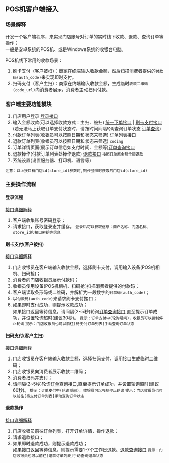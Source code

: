## POS机客户端接入

### 场景解释
开发一个客户端程序，来实现门店账号对订单的实时线下收款、退款、查询订单等操作；  
一般是安卓系统的POS机、或是Windows系统的收银台电脑。

POS机线下常用的收款场景：
1. 刷卡支付（客户被扫）：商家在终端输入收款金额，然后扫描消费者提供的`付款码(auth_code)`来实现即时支付。
2. 扫码支付（客户主扫）：商家在终端输入收款金额，生成临时`收款二维码(code_url)`向消费者展示，消费者主动扫码付款。

### 客户端主要功能模块

1. 门店用户登录 [登录接口](/user-login.md)
2. 输入金额收款(可以选择收款方式：主扫、被扫) [统一下单接口](/wechat/order-create.md) | [刷卡支付接口](/wechat/payment-micropay.md)
(若无法马上获取订单支付状态时，请按时间间隔`轮询`查询订单状态 [订单查询](/wechat/order-query.md))
4. 付款订单列表(收银员可以按照日期和状态来筛选) [订单列表接口](/wechat/order-list.md) 
6. 退款订单列表(收银员可以按照日期和状态来筛选) `coding`
7. 订单详情页面(展示订单信息如支付时间、金额等)[订单查询接口](/wechat/order-query.md)
7. 退款操作(付款订单列表处操作退款) [退款接口](/wechat/payment-refund.md) `按照订单原金额全额退款`
8. 系统设置(设置服务器、打印机、语言等)

`注意：以上接口有门店id(store_id)参数时,则传登陆时获取的门店id(store_id)`

### 主要操作流程

#### 登录流程
[接口详细解释](/user-login.md)
1. 客户端收集账号密码登录；
2. 请求接口，获取登录态并缓存。
`登录后可以获取信息：商户名称、门店名称、store_id和接口密钥等信息`

#### 刷卡支付(客户被扫)
[接口详细解释](/wechat/payment-micropay.md)
1. 门店收银员在客户端输入收款金额，选择刷卡支付，调用输入设备(POS机相机、扫码抢)；
2. 消费者向门店收银员展示付款码；
3. 收银员使用设备(POS机相机、扫码抢)扫描消费者提供的付款码；
4. 客户端读取条形码或二维码，并解析为一段数字的`付款码(auth_code)`；
5. 以`付款码(auth_code)`来请求刷卡支付接口；
6. 如果即时支付成功，则提示收款成功；    
如果接口返回等待信息，请间隔(2~5秒)轮询[订单查询接口](/wechat/order-query.md),直至提示订单成功，并设置轮询超时(建议30秒)。 
`提示：订单支付中(轮询期间)，收银员可以强制停止轮询`
`提示：门店收银员也可以前往[待支付订单列表]手动查询订单状态`

#### 扫码支付(客户主扫)
[接口详细解释](/wechat/order-create.md)
1. 门店收银员在客户端输入收款金额，选择扫码支付，调用接口生成临时二维码；
2. 门店收银员向消费者展示收款二维码；
3. 消费者扫码并支付；
4. 请间隔(2~5秒)轮询[订单查询接口](/wechat/order-query.md),直至提示订单成功，并设置轮询超时(建议60秒)。 
`提示：订单支付中(轮询期间)，收银员可以强制停止轮询`
`提示：门店收银员也可以前往[待支付订单列表]手动查询订单状态`

#### 退款操作
[接口详细解释](/wechat/payment-refund.md)
1. 门店收银员前往订单列表，打开订单详情，操作退款；
2. 请求退款接口；
3. 如果即时退款成功，则提示退款成功；    
   如果接口返回等待信息，则提示需要1-7个工作日退款。[退款查询接口](/wechat/payment-refundquery.md)
   `提示：门店收银员也可以前往[退款订单列表]手动查询退单状态`



